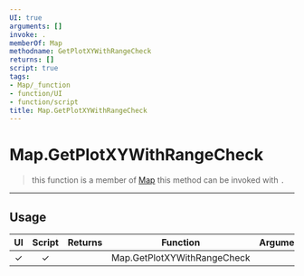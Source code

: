 ```yaml
---
UI: true
arguments: []
invoke: .
memberOf: Map
methodname: GetPlotXYWithRangeCheck
returns: []
script: true
tags:
- Map/_function
- function/UI
- function/script
title: Map.GetPlotXYWithRangeCheck
---
```

# Map.GetPlotXYWithRangeCheck
> this function is a member of [Map](civ-6/lua/Map.md)
> this method can be invoked with `.`
-----
## Usage
|  UI | Script | Returns | Function | Arguments |
|:---:|:------:|-------:|:--------:|:---------|
|✓|✓||Map.GetPlotXYWithRangeCheck||
